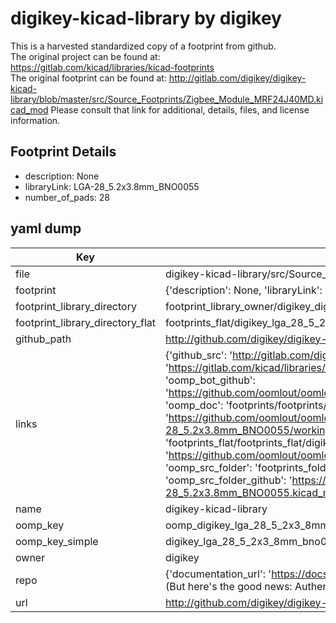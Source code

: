 # digikey-kicad-library by digikey  
This is a harvested standardized copy of a footprint from github.  
The original project can be found at:  
https://gitlab.com/kicad/libraries/kicad-footprints  
The original footprint can be found at:
http://gitlab.com/digikey/digikey-kicad-library/blob/master/src/Source_Footprints/Zigbee_Module_MRF24J40MD.kicad_mod
Please consult that link for additional, details, files, and license information.  
## Footprint Details
* description: None  
* libraryLink: LGA-28_5.2x3.8mm_BNO0055  
* number_of_pads: 28  
## yaml dump  
| Key | Value |  
| --- | --- |  
| file | digikey-kicad-library/src/Source_Footprints/LGA-28_5.2x3.8mm_BNO0055.kicad_mod |  
| footprint | {'description': None, 'libraryLink': 'LGA-28_5.2x3.8mm_BNO0055', 'number_of_pads': 28} |  
| footprint_library_directory | footprint_library_owner/digikey_digikey-kicad-library |  
| footprint_library_directory_flat | footprints_flat/digikey_lga_28_5_2x3_8mm_bno0055_lga_28_5_2x3_8mm_bno0055/working |  
| github_path | http://github.com/digikey/digikey-kicad-library/blob/master/src/Source_Footprints/LGA-28_5.2x3.8mm_BNO0055.kicad_mod |  
| links | {'github_src': 'http://gitlab.com/digikey/digikey-kicad-library/blob/master/src/Source_Footprints/Zigbee_Module_MRF24J40MD.kicad_mod', 'github_src_repo': 'https://gitlab.com/kicad/libraries/kicad-footprints', 'oomp_bot': 'footprints/digikey_lga_28_5_2x3_8mm_bno0055_lga_28_5_2x3_8mm_bno0055/working', 'oomp_bot_github': 'https://github.com/oomlout/oomlout_oomp_footprint_bot/tree/main/footprints/digikey_lga_28_5_2x3_8mm_bno0055_lga_28_5_2x3_8mm_bno0055/working', 'oomp_doc': 'footprints/footprints/digikey/LGA-28_5.2x3.8mm_BNO0055.kicad_mod/LGA-28_5.2x3.8mm_BNO0055/working/', 'oomp_doc_github': 'https://github.com/oomlout/oomlout_oomp_footprint_doc/tree/main/footprints/footprints/digikey/LGA-28_5.2x3.8mm_BNO0055.kicad_mod/LGA-28_5.2x3.8mm_BNO0055/working', 'oomp_src_flat': 'footprints_flat/footprints_flat/digikey_lga_28_5_2x3_8mm_bno0055_lga_28_5_2x3_8mm_bno0055/working', 'oomp_src_flat_github': 'https://github.com/oomlout/oomlout_oomp_footprint_src/tree/main/footprints_flat/digikey_lga_28_5_2x3_8mm_bno0055_lga_28_5_2x3_8mm_bno0055/working', 'oomp_src_folder': 'footprints_folder/footprints_folder/digikey/LGA-28_5.2x3.8mm_BNO0055.kicad_mod/LGA-28_5.2x3.8mm_BNO0055/working', 'oomp_src_folder_github': 'https://github.com/oomlout/oomlout_oomp_footprint_src/tree/main/footprints_folder/digikey/LGA-28_5.2x3.8mm_BNO0055.kicad_mod/LGA-28_5.2x3.8mm_BNO0055/working'} |  
| name | digikey-kicad-library |  
| oomp_key | oomp_digikey_lga_28_5_2x3_8mm_bno0055_lga_28_5_2x3_8mm_bno0055 |  
| oomp_key_simple | digikey_lga_28_5_2x3_8mm_bno0055_lga_28_5_2x3_8mm_bno0055 |  
| owner | digikey |  
| repo | {'documentation_url': 'https://docs.github.com/rest/overview/resources-in-the-rest-api#rate-limiting', 'message': "API rate limit exceeded for 84.66.173.59. (But here's the good news: Authenticated requests get a higher rate limit. Check out the documentation for more details.)"} |  
| url | http://github.com/digikey/digikey-kicad-library |  

